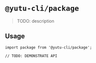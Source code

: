 # `@yutu-cli/package`

> TODO: description

## Usage

```
import package from '@yutu-cli/package';

// TODO: DEMONSTRATE API
```
